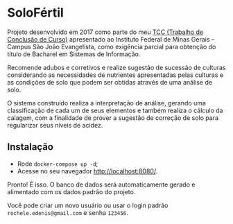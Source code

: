 # SoloFértil

Projeto desenvolvido em 2017 como parte do meu [TCC (Trabalho de Conclusão de Curso)](https://www.sje.ifmg.edu.br/portal/images/artigos/biblioteca/TCCs/Sistemas_de_informacao/2017/KENIA_ALVES_PEREIRA_ARAUJO_ROCHELE_EDENIS_MIRANDA.pdf) apresentado ao Instituto Federal de Minas Gerais – Campus São João Evangelista, como exigência parcial para obtenção do título de Bacharel em Sistemas de Informação.

Recomende adubos e corretivos e realize sugestão de sucessão de culturas considerando as necessidades de nutrientes apresentadas pelas culturas e as condições de solo que podem ser obtidas através de uma análise de solo.

O sistema construído realiza a interpretação de análise, gerando uma classificação de cada um de seus elementos e também realiza o cálculo da calagem, com a finalidade de prover a sugestão de correção de solo para regularizar seus níveis de acidez.

## Instalação

- Rode `docker-compose up -d`;
- Acesse no seu navegador [http://localhost:8080/](http://localhost:8080/).

Pronto! É isso. O banco de dados será automaticamente gerado e alimentado com os dados padrão do projeto.

Você pode criar um novo usuário ou usar o login padrão `rochele.edenis@gmail.com` e senha `123456`.
